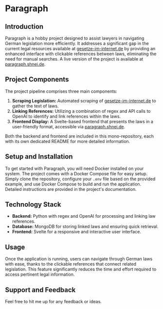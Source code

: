 # Paragraph

## Introduction
Paragraph is a hobby project designed to assist lawyers in navigating German legislation more efficiently. It addresses a significant gap in the current legal resources available at [gesetze-im-internet.de](https://gesetze-im-internet.de) by providing an enhanced interface with clickable references between laws, eliminating the need for manual searches. A live version of the project is available at [paragraph.shnei.de](https://paragraph.shnei.de).

## Project Components
The project pipeline comprises three main components:
1. **Scraping Legislation:** Automated scraping of [gesetze-im-internet.de](https://gesetze-im-internet.de) to gather the text of laws.
2. **Linking References:** Utilizing a combination of regex and API calls to OpenAI to identify and link references within the laws.
3. **Frontend Display:** A Svelte-based frontend that presents the laws in a user-friendly format, accessible via [paragraph.shnei.de](https://paragraph.shnei.de).

Both the backend and frontend are included in this mono-repository, each with its own dedicated README for more detailed information.

## Setup and Installation
To get started with Paragraph, you will need Docker installed on your system. The project comes with a Docker Compose file for easy setup. Simply clone the repository, configure your `.env` file based on the provided example, and use Docker Compose to build and run the application. Detailed instructions are provided in the project's documentation.

## Technology Stack
- **Backend:** Python with regex and OpenAI for processing and linking law references.
- **Database:** MongoDB for storing linked laws and ensuring quick retrieval.
- **Frontend:** Svelte for a responsive and interactive user interface.

## Usage
Once the application is running, users can navigate through German laws with ease, thanks to the clickable references that connect related legislation. This feature significantly reduces the time and effort required to access pertinent legal information.

## Support and Feedback
Feel free to hit me up for any feedback or ideas.
